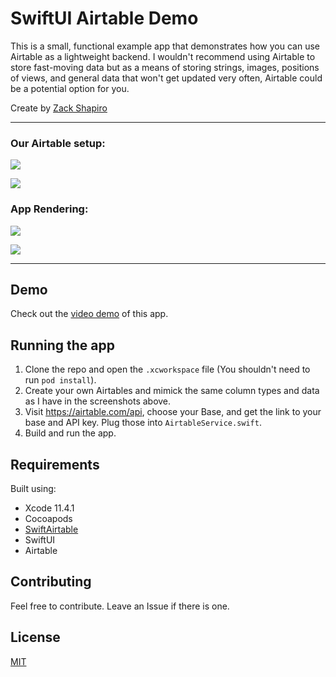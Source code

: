 # SwiftUI Airtable Demo

This is a small, functional example app that demonstrates how you can use Airtable as a lightweight backend. I wouldn't recommend using Airtable to store fast-moving data but as a means of storing strings, images, positions of views, and general data that won't get updated very often, Airtable could be a potential option for you.

Create by [Zack Shapiro](https://twitter.com/zackshapiro)

---

### Our Airtable setup:

![](https://p93.f3.n0.cdn.getcloudapp.com/items/lluDdRYl/Screen%20Shot%202020-05-07%20at%201.19.00%20PM.png?v=e6b3e1a71d2acf4d2ab61e77b348fff5)

![](https://p93.f3.n0.cdn.getcloudapp.com/items/NQuDjRro/Screen%20Shot%202020-05-07%20at%201.19.06%20PM.png?v=1657ce26609a1f9c805b662d304cd92a)

### App Rendering:

![](https://p93.f3.n0.cdn.getcloudapp.com/items/2NuX7Jld/Simulator%20Screen%20Shot%20-%20iPhone%20SE%20%282nd%20generation%29%20-%202020-05-07%20at%2013.18.51.png?v=0935a755876eca8f21c5bed0c9bc3186)

![](https://p93.f3.n0.cdn.getcloudapp.com/items/BluZWjKm/Simulator%20Screen%20Shot%20-%20iPhone%20SE%20%282nd%20generation%29%20-%202020-05-07%20at%2013.18.57.png?v=e42b4b30c4fd5da17ccde5a61d7cf2d4)

---

## Demo

Check out the [video demo](https://share.getcloudapp.com/bLue5z98) of this app.

## Running the app

1. Clone the repo and open the `.xcworkspace` file (You shouldn't need to run `pod install`).
2. Create your own Airtables and mimick the same column types and data as I have in the screenshots above.
3. Visit https://airtable.com/api, choose your Base, and get the link to your base and API key. Plug those into `AirtableService.swift`.
4. Build and run the app.

## Requirements

Built using:

- Xcode 11.4.1
- Cocoapods
- [SwiftAirtable](https://github.com/nicolasnascimento/SwiftAirtable)
- SwiftUI
- Airtable

## Contributing

Feel free to contribute. Leave an Issue if there is one.

## License

[MIT](https://github.com/zackshapiro/SwiftUIAirtableDemo/blob/master/LICENSE)
